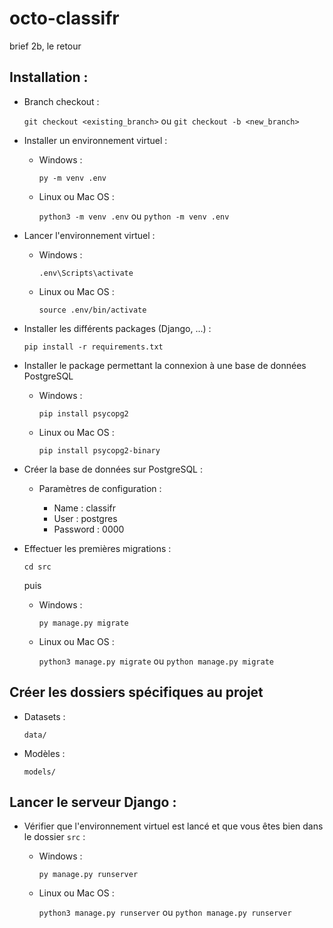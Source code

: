 # octo-classifr

brief 2b, le retour

## Installation :

- Branch checkout :

  `git checkout <existing_branch>` ou `git checkout -b <new_branch>`

- Installer un environnement virtuel :

  - Windows :

    `py -m venv .env`
  
  - Linux ou Mac OS :
  
    `python3 -m venv .env` ou `python -m venv .env`
  
- Lancer l'environnement virtuel :

  - Windows :

    `.env\Scripts\activate`
  
  - Linux ou Mac OS :
  
    `source .env/bin/activate`
  
- Installer les différents packages (Django, ...) :

  `pip install -r requirements.txt`
  
- Installer le package permettant la connexion à une base de données PostgreSQL

  - Windows :
  
    `pip install psycopg2`
  
  - Linux ou Mac OS :
  
    `pip install psycopg2-binary`

- Créer la base de données sur PostgreSQL :

  - Paramètres de configuration :
  
    - Name : classifr
    - User : postgres
    - Password : 0000
  
- Effectuer les premières migrations :

  `cd src`
  
  puis
  
  - Windows :
  
    `py manage.py migrate`
  
  - Linux ou Mac OS :
  
    `python3 manage.py migrate` ou `python manage.py migrate`

## Créer les dossiers spécifiques au projet

- Datasets :

  `data/`

- Modèles :

  `models/`

## Lancer le serveur Django :

- Vérifier que l'environnement virtuel est lancé et que vous êtes bien dans le dossier `src` :

  - Windows :
  
    `py manage.py runserver`
    
  - Linux ou Mac OS :
  
    `python3 manage.py runserver` ou `python manage.py runserver`

